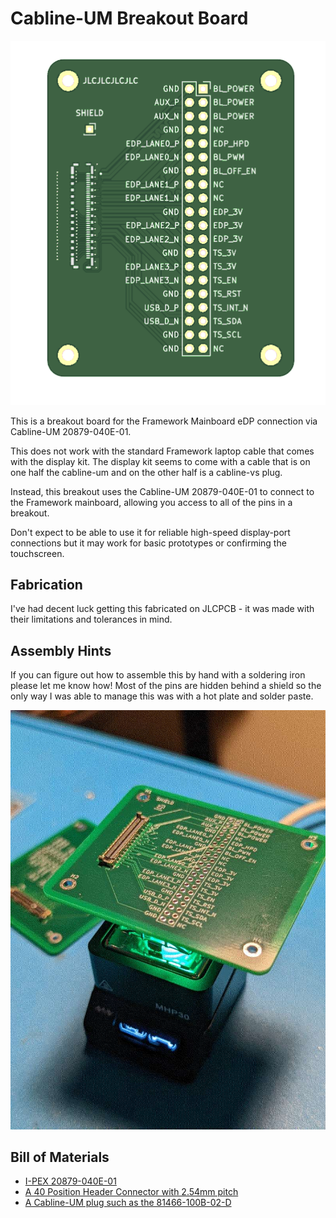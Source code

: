 # Cabline-UM Breakout Board


![The Breakout Board](./board.png)

This is a breakout board for the Framework Mainboard eDP connection via Cabline-UM 20879-040E-01.

This does not work with the standard Framework laptop cable that comes with the display kit.
The display kit seems to come with a cable that is on one half the cabline-um and on the other half is a cabline-vs
plug.

Instead, this breakout uses the Cabline-UM 20879-040E-01 to connect to the Framework mainboard, allowing you access
to all of the pins in a breakout.

Don't expect to be able to use it for reliable high-speed display-port connections but it may work for
basic prototypes or confirming the touchscreen.

## Fabrication

I've had decent luck getting this fabricated on JLCPCB - it was made with their limitations and tolerances in mind.

## Assembly Hints

If you can figure out how to assemble this by hand with a soldering iron please let me know how!  Most of the pins are hidden
behind a shield so the only way I was able to manage this was with a hot plate and solder paste.

![Cookin' up some PCB](./cookin-pcb.jpg)

## Bill of Materials

* [I-PEX 20879-040E-01](https://www.digikey.com/en/products/detail/i-pex/20879-040E-01/14312094)
* [A 40 Position Header Connector with 2.54mm pitch](https://www.digikey.com/en/products/detail/sullins-connector-solutions/PPTC202LFBN-RC/807240)
* [A Cabline-UM plug such as the 81466-100B-02-D](https://www.digikey.com/en/products/detail/i-pex/81466-100B-02-D/14312108)